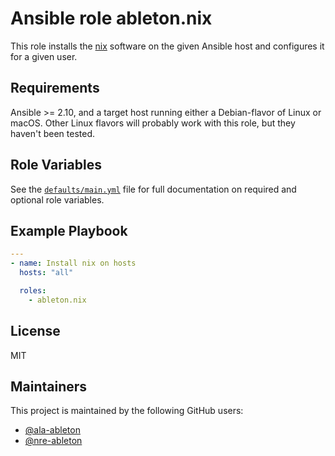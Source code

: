 Ansible role ableton.nix
========================

This role installs the [nix][nix] software on the given Ansible host and configures it for
a given user.

Requirements
------------

Ansible >= 2.10, and a target host running either a Debian-flavor of Linux or macOS. Other
Linux flavors will probably work with this role, but they haven't been tested. 

Role Variables
--------------

See the [`defaults/main.yml`](defaults/main.yml) file for full documentation on required
and optional role variables.

Example Playbook
----------------

```yaml
---
- name: Install nix on hosts
  hosts: "all"

  roles:
    - ableton.nix
```

License
-------

MIT

Maintainers
-----------

This project is maintained by the following GitHub users:

- [@ala-ableton](https://github.com/ala-ableton)
- [@nre-ableton](https://github.com/nre-ableton)


[nix]: https://nixos.org/nix
